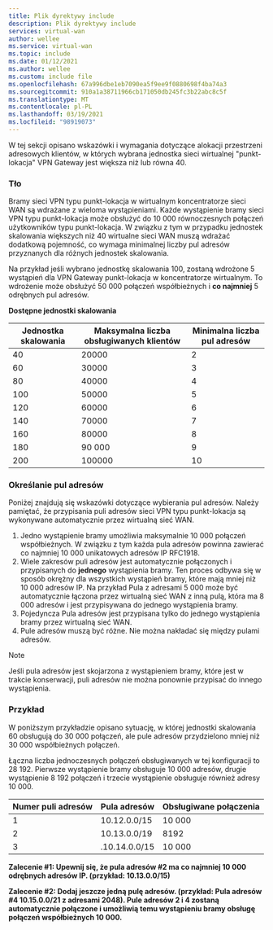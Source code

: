 ```yaml
---
title: Plik dyrektywy include
description: Plik dyrektywy include
services: virtual-wan
author: wellee
ms.service: virtual-wan
ms.topic: include
ms.date: 01/12/2021
ms.author: wellee
ms.custom: include file
ms.openlocfilehash: 67a996dbe1eb7090ea5f9ee9f0880698f4ba74a3
ms.sourcegitcommit: 910a1a38711966cb171050db245fc3b22abc8c5f
ms.translationtype: MT
ms.contentlocale: pl-PL
ms.lasthandoff: 03/19/2021
ms.locfileid: "98919073"
---
```

W tej sekcji opisano wskazówki i wymagania dotyczące alokacji przestrzeni adresowych klientów, w których wybrana jednostka sieci wirtualnej "punkt-lokacja" VPN Gateway jest większa niż lub równa 40.

### <a name="background"></a>Tło

Bramy sieci VPN typu punkt-lokacja w wirtualnym koncentratorze sieci WAN są wdrażane z wieloma wystąpieniami. Każde wystąpienie bramy sieci VPN typu punkt-lokacja może obsłużyć do 10 000 równoczesnych połączeń użytkowników typu punkt-lokacja. W związku z tym w przypadku jednostek skalowania większych niż 40 wirtualne sieci WAN muszą wdrażać dodatkową pojemność, co wymaga minimalnej liczby pul adresów przyznanych dla różnych jednostek skalowania.

Na przykład jeśli wybrano jednostkę skalowania 100, zostaną wdrożone 5 wystąpień dla VPN Gateway punkt-lokacja w koncentratorze wirtualnym. To wdrożenie może obsłużyć 50 000 połączeń współbieżnych i **co najmniej** 5 odrębnych pul adresów.

**Dostępne jednostki skalowania**

| Jednostka skalowania | Maksymalna liczba obsługiwanych klientów | Minimalna liczba pul adresów |
|--- |--- |--- |
| 40 | 20000 | 2 |
| 60 | 30000 | 3 |
| 80 | 40000 | 4 |
| 100 | 50000 | 5 |
| 120 | 60000 | 6 |
| 140 | 70000 | 7 |
| 160 | 80000 | 8 |
| 180 | 90 000 | 9 |
| 200 | 100000 | 10 |

### <a name="specifying-address-pools"></a>Określanie pul adresów

Poniżej znajdują się wskazówki dotyczące wybierania pul adresów. Należy pamiętać, że przypisania puli adresów sieci VPN typu punkt-lokacja są wykonywane automatycznie przez wirtualną sieć WAN.

1. Jedno wystąpienie bramy umożliwia maksymalnie 10 000 połączeń współbieżnych. W związku z tym każda pula adresów powinna zawierać co najmniej 10 000 unikatowych adresów IP RFC1918.
1. Wiele zakresów puli adresów jest automatycznie połączonych i przypisanych do **jednego** wystąpienia bramy. Ten proces odbywa się w sposób okrężny dla wszystkich wystąpień bramy, które mają mniej niż 10 000 adresów IP. Na przykład Pula z adresami 5 000 może być automatycznie łączona przez wirtualną sieć WAN z inną pulą, która ma 8 000 adresów i jest przypisywana do jednego wystąpienia bramy.
1. Pojedyncza Pula adresów jest przypisana tylko do jednego wystąpienia bramy przez wirtualną sieć WAN.
1. Pule adresów muszą być różne. Nie można nakładać się między pulami adresów.

> [!NOTE] 
> Jeśli pula adresów jest skojarzona z wystąpieniem bramy, które jest w trakcie konserwacji, puli adresów nie można ponownie przypisać do innego wystąpienia.

### <a name="example"></a>Przykład 

W poniższym przykładzie opisano sytuację, w której jednostki skalowania 60 obsługują do 30 000 połączeń, ale pule adresów przydzielono mniej niż 30 000 współbieżnych połączeń.

Łączna liczba jednoczesnych połączeń obsługiwanych w tej konfiguracji to 28 192. Pierwsze wystąpienie bramy obsługuje 10 000 adresów, drugie wystąpienie 8 192 połączeń i trzecie wystąpienie obsługuje również adresy 10 000.

| Numer puli adresów | Pula adresów | Obsługiwane połączenia |
|--- |--- |--- |
| 1 | 10.12.0.0/15 | 10 000 |
| 2 | 10.13.0.0/19 | 8192 |
| 3 | .10.14.0.0/15 | 10 000|

**Zalecenie #1: Upewnij się, że pula adresów #2 ma co najmniej 10 000 odrębnych adresów IP. (przykład: 10.13.0.0/15)**

**Zalecenie #2: Dodaj jeszcze jedną pulę adresów. (przykład: Pula adresów #4 10.15.0.0/21 z adresami 2048). Pule adresów 2 i 4 zostaną automatycznie połączone i umożliwią temu wystąpieniu bramy obsługę połączeń współbieżnych 10 000.**
